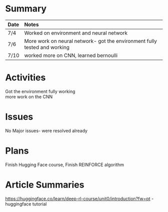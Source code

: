 # Summary

| Date   | Notes
| :----- | :-------------------------------
| 7/4 | Worked on environment and neural network
| 7/6 | More work on neural network- got the environment fully tested and working
| 7/10 | worked more on CNN, learned bernoulli

# Activities

Got the environment fully working \
more work on the CNN

# Issues

No Major issues- were resolved already

# Plans

Finish Hugging Face course, Finish REINFORCE algorithm

# Article Summaries

https://huggingface.co/learn/deep-rl-course/unit0/introduction?fw=pt  - huggingface tutorial
